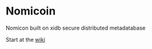 Nomicoin
========

Nomicon built on xidb secure distributed metadatabase 

Start at the [wiki](https://github.com/Nomicoin/Nomicoin/wiki)
